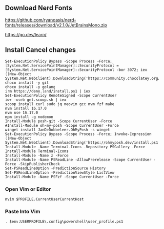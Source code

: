 
## Download Nerd Fonts
https://github.com/ryanoasis/nerd-fonts/releases/download/v2.1.0/JetBrainsMono.zip


https://go.dev/learn/

## Install Cancel changes
    Set-ExecutionPolicy Bypass -Scope Process -Force; [System.Net.ServicePointManager]::SecurityProtocol = [System.Net.ServicePointManager]::SecurityProtocol -bor 3072; iex ((New-Object System.Net.WebClient).DownloadString('https://community.chocolatey.org/install.ps1'))
    choco install -y git
    choco install -y golang
    irm https://deno.land/install.ps1 | iex
    Set-ExecutionPolicy RemoteSigned -Scope CurrentUser
    iwr -useb get.scoop.sh | iex
    scoop install curl sudo jq neovim gcc nvm fzf make
    nvm install 16.17.0
    nvm use 16.17.0
    npm install -g nodemon
    Install-Module posh-git -Scope CurrentUser -Force
    #Install-Module oh-my-posh -Scope CurrentUser -Force
    winget install JanDeDobbeleer.OhMyPosh -s winget
    Set-ExecutionPolicy Bypass -Scope Process -Force; Invoke-Expression ((New-Object System.Net.WebClient).DownloadString('https://ohmyposh.dev/install.ps1'))
    Install-Module -Name Terminal-Icons -Repository PSGallery -Force                                                                                       
    Install-Module Terminal-Icons
    Install-Module -Name z -Force
    Install-Module -Name PSReadLine -AllowPrerelease -Scope CurrentUser -Force -SkipPublisherCheck
    Set-PSReadLineOption -PredictionSource History
    Set-PSReadLineOption -PredictionViewStyle ListView
    Install-Module -Name PSFzf -Scope CurrentUser -Force
### Open Vim or Editor 
    nvim $PROFILE.CurrentUserCurrentHost
### Paste Into Vim 
    . $env:USERPROFILE\.config\powershell\user_profile.ps1
 
